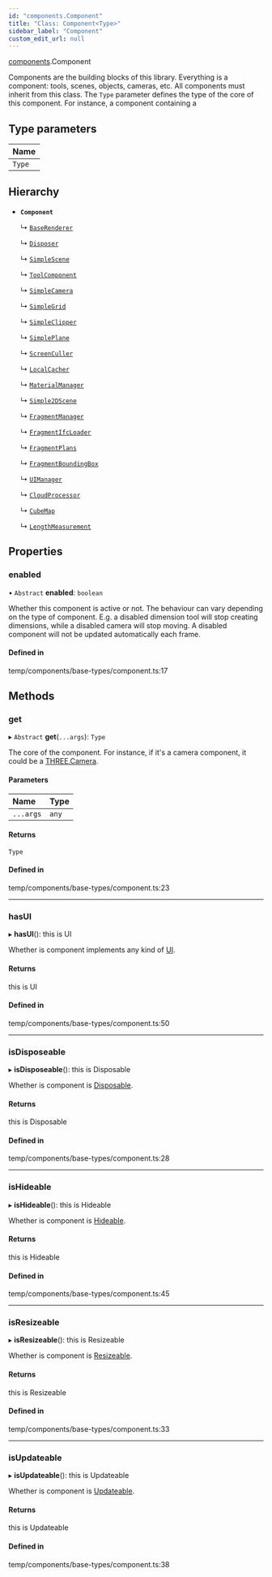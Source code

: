 ```yaml
---
id: "components.Component"
title: "Class: Component<Type>"
sidebar_label: "Component"
custom_edit_url: null
---
```


[components](../modules/components.md).Component

Components are the building blocks of this library. Everything is a
component: tools, scenes, objects, cameras, etc.
All components must inherit from this class. The `Type` parameter defines
the type of the core of this component. For instance, a component containing a

## Type parameters

| Name |
| :------ |
| `Type` |

## Hierarchy

- **`Component`**

  ↳ [`BaseRenderer`](components.BaseRenderer.md)

  ↳ [`Disposer`](components.Disposer.md)

  ↳ [`SimpleScene`](components.SimpleScene.md)

  ↳ [`ToolComponent`](components.ToolComponent.md)

  ↳ [`SimpleCamera`](components.SimpleCamera.md)

  ↳ [`SimpleGrid`](components.SimpleGrid.md)

  ↳ [`SimpleClipper`](components.SimpleClipper.md)

  ↳ [`SimplePlane`](components.SimplePlane.md)

  ↳ [`ScreenCuller`](components.ScreenCuller.md)

  ↳ [`LocalCacher`](components.LocalCacher.md)

  ↳ [`MaterialManager`](components.MaterialManager.md)

  ↳ [`Simple2DScene`](components.Simple2DScene.md)

  ↳ [`FragmentManager`](components.FragmentManager.md)

  ↳ [`FragmentIfcLoader`](components.FragmentIfcLoader.md)

  ↳ [`FragmentPlans`](components.FragmentPlans.md)

  ↳ [`FragmentBoundingBox`](components.FragmentBoundingBox.md)

  ↳ [`UIManager`](components.UIManager.md)

  ↳ [`CloudProcessor`](components.CloudProcessor.md)

  ↳ [`CubeMap`](components.CubeMap.md)

  ↳ [`LengthMeasurement`](components.LengthMeasurement.md)

## Properties

### enabled

• `Abstract` **enabled**: `boolean`

Whether this component is active or not. The behaviour can vary depending
on the type of component. E.g. a disabled dimension tool will stop creating
dimensions, while a disabled camera will stop moving. A disabled component
will not be updated automatically each frame.

#### Defined in

temp/components/base-types/component.ts:17

## Methods

### get

▸ `Abstract` **get**(`...args`): `Type`

The core of the component. For instance, if it's a camera component, it
could be a [THREE.Camera](https://threejs.org/docs/#api/en/cameras/Camera).

#### Parameters

| Name | Type |
| :------ | :------ |
| `...args` | `any` |

#### Returns

`Type`

#### Defined in

temp/components/base-types/component.ts:23

___

### hasUI

▸ **hasUI**(): this is UI

Whether is component implements any kind of [UI](../interfaces/components.UI.md).

#### Returns

this is UI

#### Defined in

temp/components/base-types/component.ts:50

___

### isDisposeable

▸ **isDisposeable**(): this is Disposable

Whether is component is [Disposable](../interfaces/components.Disposable.md).

#### Returns

this is Disposable

#### Defined in

temp/components/base-types/component.ts:28

___

### isHideable

▸ **isHideable**(): this is Hideable

Whether is component is [Hideable](../interfaces/components.Hideable.md).

#### Returns

this is Hideable

#### Defined in

temp/components/base-types/component.ts:45

___

### isResizeable

▸ **isResizeable**(): this is Resizeable

Whether is component is [Resizeable](../interfaces/components.Resizeable.md).

#### Returns

this is Resizeable

#### Defined in

temp/components/base-types/component.ts:33

___

### isUpdateable

▸ **isUpdateable**(): this is Updateable

Whether is component is [Updateable](../interfaces/components.Updateable.md).

#### Returns

this is Updateable

#### Defined in

temp/components/base-types/component.ts:38
